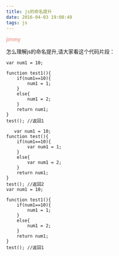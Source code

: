 ```yaml
---
title: js的命名提升
date: 2016-04-03 19:08:49
tags: js
---
```

 <font color=#e78170>jimmy</font>   
 
怎么理解js的命名提升,请大家看这个代码片段：         
 
    var num1 = 10;  
    
    function test1(){
        if(num1==10){
            num1 = 1;
        }
        else{
            num1 = 2;
        }
        return num1;
    }
    test(); //返回1  
    
       var num1 = 10;  
    function test(){
        if(num1==10){
            var num1 = 1;
        }
        else{
            var num1 = 2;
        }
        return num1;
    }
    test(); //返回2  
    var num1 = 10;  
    
    function test1(){
        if(num1==10){
            num1 = 1;
        }
        else{
            num1 = 2;
        }
        return num1;
    }
    test(); //返回1  
    

